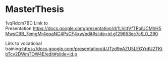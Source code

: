 # MasterThesis
1vqRdcm7BC
Link to Presentation:https://docs.google.com/presentation/d/1LVctVfTRoiUCMhH5MwsC9B_7emgMr4eoaNC4PsCF4xw/edit#slide=id.g129653ec7c9_0_290

Link to vocational training:https://docs.google.com/presentation/d/JTzd9eAZU5LEGYrdU2TKtbTcy2DWmTOW4E/edit#slide=id.p
